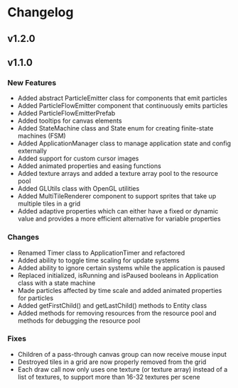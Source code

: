 # Changelog

## v1.2.0

## v1.1.0

### New Features

- Added abstract ParticleEmitter class for components that emit particles 
- Added ParticleFlowEmitter component that continuously emits particles
- Added ParticleFlowEmitterPrefab 
- Added tooltips for canvas elements
- Added StateMachine class and State enum for creating finite-state machines (FSM)
- Added ApplicationManager class to manage application state and config externally
- Added support for custom cursor images
- Added animated properties and easing functions
- Added texture arrays and added a texture array pool to the resource pool
- Added GLUtils class with OpenGL utilities
- Added MultiTileRenderer component to support sprites that take up multiple tiles in a grid
- Added adaptive properties which can either have a fixed or dynamic value and provides a more efficient alternative for variable properties

### Changes


- Renamed Timer class to ApplicationTimer and refactored
- Added ability to toggle time scaling for update systems
- Added ability to ignore certain systems while the application is paused
- Replaced initialized, isRunning and isPaused booleans in Application class with a state machine
- Made particles affected by time scale and added animated properties for particles
- Added getFirstChild() and getLastChild() methods to Entity class
- Added methods for removing resources from the resource pool and methods for debugging the resource pool

### Fixes

- Children of a pass-through canvas group can now receive mouse input
- Destroyed tiles in a grid are now properly removed from the grid
- Each draw call now only uses one texture (or texture array) instead of a list of textures, to support more than 16-32 textures per scene
